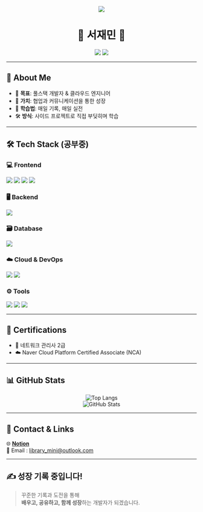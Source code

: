 <p align="center">
  <img src="https://capsule-render.vercel.app/api?type=waving&color=111111,cccccc&height=180&section=header&text=Welcome!&fontSize=45&fontAlign=65&fontColor=ffffff" />
</p>


<h1 align="center">🌱 서재민 🌱</h1>

<p align="center">
 <img src="https://readme-typing-svg.herokuapp.com?font=Fira+Code&duration=2000&pause=1000&color=1BC5F1&center=true&vCenter=true&width=435&lines=Full+Stack+Developer;" />
    <img src="https://readme-typing-svg.herokuapp.com?font=Fira+Code&duration=2000&pause=1000&color=1BC5F1&center=true&vCenter=true&width=435&lines=Cloud+Engineer;" />
</p>

---

## 📌 About Me

- 🚀 **목표**: 풀스택 개발자 & 클라우드 엔지니어
- 💬 **가치**: 협업과 커뮤니케이션을 통한 성장
- 🧠 **학습법**: 매일 기록, 매일 실전
- 🛠️ **방식**: 사이드 프로젝트로 직접 부딪히며 학습

---

## 🛠️ Tech Stack (**공부중**)

### 💻 Frontend
<p>
  <img src="https://img.shields.io/badge/HTML5-E34F26?style=flat&logo=html5&logoColor=white"/>
  <img src="https://img.shields.io/badge/JavaScript-F7DF1E?style=flat&logo=javascript&logoColor=black"/>
  <img src="https://img.shields.io/badge/CSS3-1572B6?style=flat&logo=css3&logoColor=white"/>
  <img src="https://img.shields.io/badge/React-61DAFB?style=flat&logo=react&logoColor=black"/>
</p>

### 🖥 Backend
<p>
  <img src="https://img.shields.io/badge/Node.js-339933?style=flat&logo=node.js&logoColor=white"/>
</p>

### 🗃 Database
<p>
  <img src="https://img.shields.io/badge/MySQL-4479A1?style=flat&logo=mysql&logoColor=white"/>
</p>

### ☁️ Cloud & DevOps
<p>
  <img src="https://img.shields.io/badge/Naver%20Cloud-03C75A?style=flat&logoColor=white"/>
  <img src="https://img.shields.io/badge/Docker-2496ED?style=flat&logo=docker&logoColor=white"/>
</p>

### ⚙ Tools
<p>
  <img src="https://img.shields.io/badge/Git-F05032?style=flat&logo=git&logoColor=white"/>
  <img src="https://img.shields.io/badge/VSCode-007ACC?style=flat&logo=visual-studio-code&logoColor=white"/>
  <img src="https://img.shields.io/badge/GitHub-181717?style=flat&logo=github&logoColor=white"/>
</p>

---

## 📜 Certifications

- 🧩 네트워크 관리사 2급  
- ☁️ Naver Cloud Platform Certified Associate (NCA)

---

## 📊 GitHub Stats

<div align="center">

![Top Langs](https://github-readme-stats.vercel.app/api/top-langs/?username=library-min&layout=compact&theme=tokyonight&hide_border=true&langs_count=6)  
![GitHub Stats](https://github-readme-stats.vercel.app/api?username=library-min&show_icons=true&theme=tokyonight&hide_border=true)

</div>

---

## 🔗 Contact & Links

<p>
  🌐 <a href="https://www.notion.so/Library_Min-s-Library-1d4ebef145e3808cb050f5a72dbafbe1" target="_blank"><strong>Notion</strong></a><br/>
  📧 Email : <a href="mailto:library_mini@outlook.com">library_mini@outlook.com</a>
</p>

---

## ✍ 성장 기록 중입니다!

> 꾸준한 기록과 도전을 통해 <br/>
> **배우고, 공유하고, 함께 성장**하는 개발자가 되겠습니다.
